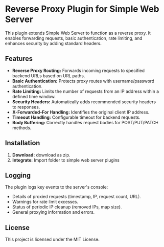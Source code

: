 # Reverse Proxy Plugin for Simple Web Server

This plugin extends Simple Web Server to function as a reverse proxy. It enables forwarding requests, basic authentication, rate limiting, and enhances security by adding standard headers.


## Features

* **Reverse Proxy Routing:** Forwards incoming requests to specified backend URLs based on URL paths.
* **Basic Authentication:** Protects proxy routes with username/password authentication.
* **Rate Limiting:** Limits the number of requests from an IP address within a defined time window.
* **Security Headers:** Automatically adds recommended security headers to responses.
* **X-Forwarded-For Handling:** Identifies the original client IP address.
* **Timeout Handling:** Configurable timeout for backend requests.
* **Body Buffering:** Correctly handles request bodies for POST/PUT/PATCH methods.

## Installation

1.  **Download:** download as zip.
2.  **Integrate:** Import folder to simple web server plugins

## Logging

The plugin logs key events to the server's console:

* Details of proxied requests (timestamp, IP, request count, URL).
* Warnings for rate limit excesses.
* Status of periodic IP cleanup (removed IPs, map size).
* General proxying information and errors.


## License

This project is licensed under the MIT License.
